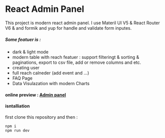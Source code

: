# React Admin Panel

This project is modern react admin panel. I use Materil UI V5 & React Router V6 & and formik and yup for handle and validate form inputes.
##### Some featuer is :
* dark & light mode
* modern table with reach featuer : support filteringt & sorting & paginations, export to csv file, add or remove columns and etc.
* creating user
* full reach calneder (add event and ...)
* FAQ Page
* Data Visulazation with modern Charts

#### online preview : [Admin panel](https://react-admin-panel-lake.vercel.app/) 

#### isntalliation 
first clone this repository and then :
```
npm i
npm run dev
```
